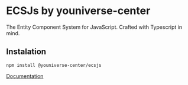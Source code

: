 # ECSJs by youniverse-center

The Entity Component System for JavaScript. Crafted with Typescript in mind.

## Instalation

```
npm install @youniverse-center/ecsjs
```

[Documentation](https://youniverse-center.github.io/ecsjs/)
